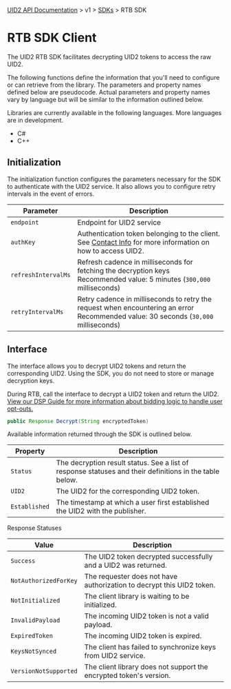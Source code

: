 [UID2 API Documentation](../../README.md) > v1 > [SDKs](./README.md) > RTB SDK

# RTB SDK Client

The UID2 RTB SDK facilitates decrypting UID2 tokens to access the raw UID2. 

The following functions define the information that you'll need to configure or can retrieve from the library. The parameters and property names defined below are pseudocode. Actual parameters and property names vary by language but will be similar to the information outlined below.

Libraries are currently available in the following languages. More languages are in development. 

+ C# 
+ C++

## Initialization

The initialization function configures the parameters necessary for the SDK to authenticate with the UID2 service. It also allows you to configure retry intervals in the event of errors.

| Parameter | Description |
| --- | --- | 
| `endpoint` | Endpoint for UID2 service |
| `authKey` | Authentication token belonging to the client. See [Contact Info](../../README.md#contact-info) for more information on how to access UID2. |
| `refreshIntervalMs` | Refresh cadence in milliseconds for fetching the decryption keys<br>Recommended value: 5 minutes (`300,000` milliseconds) |
| `retryIntervalMs` | Retry cadence in milliseconds to retry the request when encountering an error<br> Recommended value: 30 seconds (`30,000` milliseconds) |


## Interface 

The interface allows you to decrypt UID2 tokens and return the corresponding UID2. Using the SDK, you do not need to store or manage decryption keys.

During RTB, call the interface to decrypt a UID2 token and return the UID2. [View our DSP Guide for more information about bidding logic to handle user opt-outs.](../guides/dsp-guide.md)

```java
public Response Decrypt(String encryptedToken)
```

Available information returned through the SDK is outlined below.

| Property | Description |
| --- | --- |
| `Status` | The decryption result status. See a list of response statuses and their definitions in the table below. |
| `UID2` | The UID2 for the corresponding UID2 token. |
| `Established` | The timestamp at which a user first established the UID2 with the publisher. |


Response Statuses

| Value | Description |
| --- | --- |
| `Success` | The UID2 token decrypted successfully and a UID2 was returned. |
| `NotAuthorizedForKey` | The requester does not have authorization to decrypt this UID2 token.|
| `NotInitialized` | The client library is waiting to be initialized. |
| `InvalidPayload` | The incoming UID2 token is not a valid payload. |
| `ExpiredToken` | The incoming UID2 token is expired. |
| `KeysNotSynced` | The client has failed to synchronize keys from UID2 service. |
| `VersionNotSupported` |  The client library does not support the encrypted token's version. |


